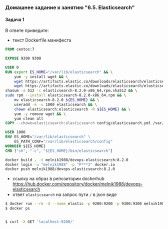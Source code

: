 ### Домашнее задание к занятию "6.5. Elasticsearch"

#### Задача 1

В ответе приведите:
- текст Dockerfile манифеста
```dockerfile
FROM centos:7

EXPOSE 9200 9300

USER 0
RUN export ES_HOME="/var/lib/elasticsearch" && \
    yum -y install wget && \
    wget https://artifacts.elastic.co/downloads/elasticsearch/elasticsearch-8.2.0-x86_64.rpm && \
    wget https://artifacts.elastic.co/downloads/elasticsearch/elasticsearch-8.2.0-x86_64.rpm.sha512 && \
shasum -a 512 -c elasticsearch-8.2.0-x86_64.rpm.sha512 && \
sudo rpm --install elasticsearch-8.2.0-x86_64.rpm && \
    mv elasticsearch-8.2.0 ${ES_HOME} && \
    useradd -m -u 1000 elasticsearch && \
    chown elasticsearch:elasticsearch -R ${ES_HOME} && \
    yum -y remove wget && \
    yum clean all
COPY --chown=elasticsearch:elasticsearch config/elasticsearch.yml /var/lib/elasticsearch/config/

USER 1000
ENV ES_HOME="/var/lib/elasticsearch" \
    ES_PATH_CONF="/var/lib/elasticsearch/config"
WORKDIR ${ES_HOME}
CMD ["sh", "-c", "${ES_HOME}/bin/elasticsearch"]
```
```bash
docker build . -t melnik1988/devops-elasticsearch:8.2.0
docker login -u "melnik1988" -p "P***2" docker.io
docker push melnik1988/devops-elasticsearch:8.2.0
```
- ссылку на образ в репозитории dockerhub
https://hub.docker.com/repository/docker/melnik1988/devops-elasticsearch
- ответ `elasticsearch` на запрос пути `/` в json виде
```bash
$ docker run --rm -d --name elastic -p 9200:9200 -p 9300:9300 melnik1988/devops-elasticsearch:8.2.0
$ docker ps


$ curl -X GET 'localhost:9200/'
```
```json